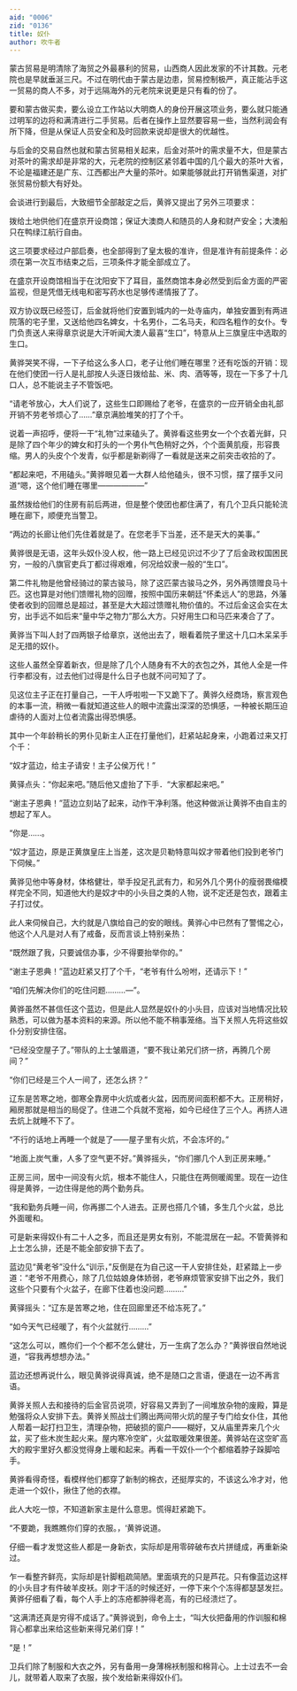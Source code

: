```yaml
---
aid: "0006"
zid: "0136"
title: 奴仆
author: 吹牛者
---
```


蒙古贸易是明清除了海贸之外最暴利的贸易，山西商人因此发家的不计其数。元老院也是早就垂涎三尺。不过在明代由于蒙古是边患，贸易控制极严，真正能沾手这一贸易的商人不多，对于远隔海外的元老院来说更是只有看的份了。

要和蒙古做买卖，要么设立工作站以大明商人的身份开展这项业务，要么就只能通过明军的边将和满清进行二手贸易。后者在操作上显然要容易一些，当然利润会有所下降，但是从保证人员安全和及时回款来说却是很大的优越性。

与后金的交易自然也就和蒙古贸易相关起来，后金对茶叶的需求量不大，但是蒙古对茶叶的需求却是非常的大，元老院的控制区紧邻着中国的几个最大的茶叶大省，不论是福建还是广东、江西都出产大量的茶叶。如果能够就此打开销售渠道，对扩张贸易份额大有好处。

会谈进行到最后，大致细节全部敲定之后，黄骅又提出了另外三项要求：

拨给土地供他们在盛京开设商馆；保证大澳商人和随员的人身和财产安全；大澳船只在鸭绿江航行自由。

这三项要求经过户部启奏，也全部得到了皇太极的准许，但是准许有前提条件：必须在第一次互市结束之后，三项条件才能全部成立了。

在盛京开设商馆相当于在沈阳安下了耳目，虽然商馆本身必然受到后金方面的严密监视，但是凭借无线电和密写药水也足够传递情报了了。

双方协议既已经签订，后金就将他们安置到城内的一处寺庙内，单独安置到有两进院落的宅子里，又送给他四名婢女，十名男仆，二名马夫，和四名粗作的女仆。专门负责送人来得章京说是大汗听闻大澳人最喜“生口”，特意从上三旗皇庄中选取的生口。

黄骅哭笑不得，一下子给这么多人口，老子让他们睡在哪里？还有吃饭的开销：现在他们使团一行人是礼部按人头逐日拨给盐、米、肉、酒等等，现在一下多了十几口人，总不能说主子不管饭吧。

“请老爷放心，大人们说了，这些生口即赐给了老爷，在盛京的一应开销全由礼部开销不劳老爷烦心了……”章京满脸堆笑的打了个千。

说着一声招呼，便将一干“礼物”过来磕头了。黄骅看这些男女一个个衣着光鲜，只是除了四个年少的婢女和打头的一个男仆气色稍好之外，个个面黄肌瘦，形容畏缩。男人的头皮个个发青，似乎都是新剃得了一看就是送来之前突击收拾的了。

“都起来吧，不用磕头。”黄骅眼见着一大群人给他磕头，很不习惯，摆了摆手又问道“嗯，这个他们睡在哪里——————”

虽然拨给他们的住房有前后两进，但是整个使团也都住满了，有几个卫兵只能轮流睡在廊下，顺便充当警卫。

“两边的长廊让他们先住着就是了。在您老手下当差，还不是天大的美事。”

黄骅很是无语，这年头奴仆没人权，他一路上已经见识过不少了了后金政权国困民穷，一般的八旗官吏兵丁都过得艰难，何况给奴隶一般的“生口”。

第二件礼物是他曾经骑过的蒙古骏马，除了这匹蒙古骏马之外，另外再馈赠良马十匹。这也算是对他们馈赠礼物的回赠，按照中国历来朝廷“怀柔远人”的思路，外藩使者收到的回赠总是超过，甚至是大大超过馈赠礼物价值的。不过后金这会实在太穷，出手远不如后来“量中华之物力”那么大方。只好用生口和马匹来凑合了了。

黄骅当下叫人封了四两银子给章京，送他出去了，眼看着院子里这十几口木呆呆手足无措的奴仆。

这些人虽然全穿着新衣，但是除了几个人随身有不大的衣包之外，其他人全是一件行李都没有，过去他们过得是什么日子也就不问可知了了。

见这位主子正在打量自己，一干人呼啦啦一下又跪下了。黄骅久经商场，察言观色的本事一流，稍微一看就知道这些人的眼中流露出深深的恐惧感，一种被长期压迫虐待的人面对上位者流露出得恐惧感。

其中一个年龄稍长的男仆见新主人正在打量他们，赶紧站起身来，小跑着过来又打个千：

“奴才蓝边，给主子请安！主子公侯万代！”

黄驿点头：“你起来吧。”随后他又虚抬了下手．“大家都起来吧。”

“谢主子恩典！”蓝边立刻站了起来，动作干净利落。他这种做派让黄骅不由自主的想起了军人。

“你是……。

“奴才蓝边，原是正黄旗皇庄上当差，这次是贝勒特意叫奴才带着他们投到老爷门下伺候。”

黄骅见他中等身材，体格健壮，举手投足孔武有力，和另外几个男仆的瘦弱畏缩模样完全不同，知道他大约是奴才中的小头目之类的人物，说不定还是包衣，跟着主子打过仗。

此人来伺候自己，大约就是八旗给自己的安的眼线。黄骅心中已然有了警惕之心，他这个人凡是对人有了戒备，反而言谈上特别亲热：

“既然跟了我，只要诚信办事，少不得要抬举你的。”

“谢主子恩典！”蓝边赶紧又打了个千，“老爷有什么吩咐，还请示下！”

“咱们先解决你们的吃住问题………—”。

黄骅虽然不甚信任这个蓝边，但是此人显然是奴仆的小头目，应该对当地情况比较熟悉，可以做为基本资料的来源。所以他不能不稍事笼络。当下关照人先将这些奴仆分别安排住宿。

“已经没空屋子了。”带队的上士皱眉道，“要不我让弟兄们挤一挤，再腾几个房间？”

“你们已经是三个人一间了，还怎么挤？”

辽东是苦寒之地，御寒全靠房中火炕或者火盆，因而房间面积都不大。正房稍好，厢房那就是相当的局促了。住进二个兵就不宽裕，如今已经住了三个人。再挤人进去炕上就睡不下了。

“不行的话地上再睡一个就是了——屋子里有火炕，不会冻坏的。”

“地面上炭气重，人多了空气更不好。”黄骅摇头，“你们挪几个人到正房来睡。”

正房三间，居中一间没有火炕，根本不能住人，只能住在两侧暖阁里。现在一边住得是黄骅，一边住得是他的两个勤务兵。

“我和勤务兵睡一间，你再挪二个人进去。正房也搭几个铺，多生几个火盆，总比外面暖和。

可是新来得奴仆有二十人之多，而且还是男女有别，不能混居在一起。不管黄骅和上士怎么排，还是不能全部安排下去了。

蓝边见“黄老爷”没什么“训示，”反倒是在为自己这一干人安排住处，赶紧踏上一步道：“老爷不用费心，除了几位姑娘身体娇弱，老爷麻烦管家安排下出之外，我们这些个只要有个火盆子，在廊下住着也没问题………”

黄驿摇头：“辽东是苦寒之地，住在回廊里还不给冻死了。”

“如今天气已经暖了，有个火盆就行………”

“这怎么可以，瞧你们一个个都不怎么健壮，万一生病了怎么办？”黄骅很自然地说道，“容我再想想办法。”

蓝边还想再说什么，眼见黄骅说得真诚，绝不是随口之言语，便退在一边不再言语。

黄骅关照人去和接待的后金官员说项，好容易又弄到了一间堆放杂物的废殿，算是勉强将众人安排下去。黄骅关照战士们腾出两间带火炕的屋子专门给女仆住，其他人帮着一起打扫卫生，清理杂物，把破损的窗户——糊好，又从庙里弄来几个火盆，买了些木炭生起火来。屋内寒冷空旷，火盆取暖效果很差。黄骅站在这空旷高大的殿宇里好久都没觉得身上暖和起来。再看一干奴仆一个个都缩着脖子跺脚哈手。

黄骅看得奇怪，看模样他们都穿了新制的棉衣，还挺厚实的，不该这么冷才对，他走进一个奴仆，揪住了他的衣襟。

此人大吃一惊，不知道新家主是什么意思。慌得赶紧跪下。

“不要跪，我瞧瞧你们穿的衣服。，‘黄骅说道。

仔细一看才发觉这些人都是一身新衣，实际却是用零碎破布衣片拼缝成，再重新染过。

乍一看整齐鲜亮，实际却是针脚粗疏简陋。里面填充的只是芦花。只有像蓝边这样的小头目才有件破羊皮袄。刚才干活的时候还好，一停下来个个冻得都瑟瑟发拦。黄骅仔细看了看，每个人手上的冻疮都肿得老高，有的已经溃烂了。

“这满清还真是穷得不成话了。”黄骅说到，命令上士，“叫大伙把备用的作训服和棉背心都拿出来给这些新来得兄弟们穿！”

“是！”

卫兵们除了制服和大衣之外，另有备用一身薄棉袄制服和棉背心。上士过去不一会儿，就带着人取来了衣服，挨个发给新来得奴仆们。
